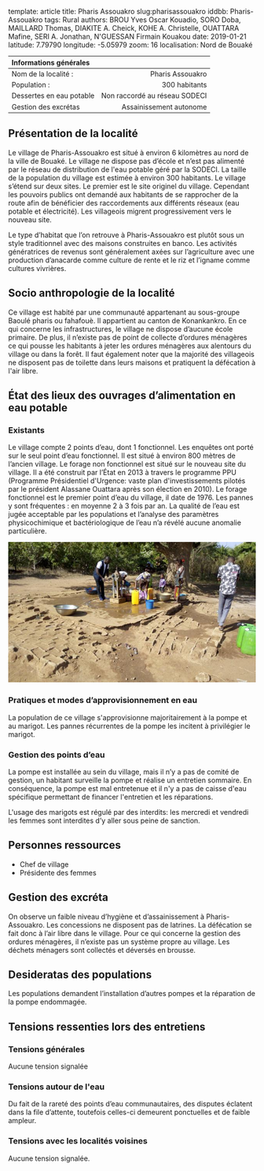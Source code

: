 template: article
title: Pharis Assouakro
slug:pharisassouakro
iddbb: Pharis-Assouakro
tags: Rural
authors: BROU Yves Oscar Kouadio, SORO Doba, MAILLARD Thomas, DIAKITE A. Cheick, KOHE A. Christelle, OUATTARA Mafine, SERI A. Jonathan, N'GUESSAN Firmain Kouakou
date: 2019-01-21
latitude:  7.79790 
longitude: -5.05979 
zoom: 16
localisation: Nord de Bouaké


|Informations générales||
|:--|--:|
| Nom de la localité : | Pharis Assouakro | 
| Population : | 300 habitants | 
| Dessertes en eau potable | Non raccordé au réseau SODECI | 
| Gestion des excrétas | Assainissement autonome | 

## Présentation de la localité
Le village de Pharis-Assouakro est situé à environ 6 kilomètres au nord de la ville de Bouaké. Le village ne dispose pas d’école et n’est pas alimenté par le réseau de distribution de l'eau potable géré par la SODECI. La taille de la population du village est estimée à environ 300 habitants. Le village s’étend sur deux sites. Le premier est le site originel du village. Cependant les pouvoirs publics ont demandé aux habitants de se rapprocher de la route afin de bénéficier des raccordements aux différents réseaux (eau potable et électricité). Les villageois migrent progressivement vers le nouveau site.


Le type d’habitat que l’on retrouve à Pharis-Assouakro est plutôt sous un style traditionnel avec des maisons construites en banco. Les activités génératrices de revenus sont généralement axées sur l’agriculture avec une production d’anacarde comme culture de rente et le riz et l’igname comme cultures vivrières.

## Socio anthropologie de la localité 

Ce village est habité par une communauté appartenant au sous-groupe Baoulé pharis ou fahafouè. Il appartient au canton de Konankankro. En ce qui concerne les infrastructures, le village ne dispose d’aucune école primaire. De plus, il n’existe pas de point de collecte d’ordures ménagères ce qui pousse les habitants à jeter les ordures ménagères aux alentours du village ou dans la forêt. Il faut également noter que la majorité des villageois ne disposent pas de toilette dans leurs maisons et pratiquent la défécation à l'air libre.

## État des lieux des ouvrages d’alimentation en eau potable

### Existants
Le village compte 2 points d’eau, dont 1 fonctionnel. Les enquêtes ont porté sur le seul point d’eau fonctionnel. Il est situé à environ 800 mètres de l’ancien village. Le forage non fonctionnel est situé sur le nouveau site du village. Il a été construit par l’État en 2013 à travers le programme PPU (Programme Présidentiel d'Urgence: vaste plan d'investissements pilotés par le président Alassane Ouattara après son élection en 2010). 
Le forage fonctionnel est le premier point d’eau du village, il date de 1976. Les pannes y sont fréquentes : en moyenne 2 à 3 fois par an. La qualité de l’eau est jugée acceptable par les populations et l’analyse des paramètres physicochimique et bactériologique de l’eau n’a révélé aucune anomalie particulière. 


![PMH](images/Assouakro.jpg "PMH")

### Pratiques et modes d’approvisionnement en eau

La population de ce village s'approvisionne majoritairement à la pompe et au marigot. Les pannes récurrentes de la pompe les incitent à privilégier le marigot.



### Gestion des points d’eau

 La pompe est installée au sein du village, mais il n’y a pas de comité de gestion, un habitant surveille la pompe et réalise un entretien sommaire. En conséquence, la pompe est mal entretenue et il n'y a pas de caisse d'eau spécifique permettant de financer l'entretien et les réparations.


 L'usage des marigots est régulé par des interdits: les mercredi et vendredi les femmes sont interdites d’y aller sous peine de sanction.


## Personnes ressources


* Chef de village
* Présidente des femmes

## Gestion des excréta
On observe un faible niveau d’hygiène et d’assainissement à Pharis-Assouakro. Les concessions ne disposent pas de latrines. La défécation se fait donc à l’air libre dans le village. Pour ce qui concerne la gestion des ordures ménagères, il n’existe pas un système propre au village. Les déchets ménagers sont collectés et déversés en brousse. 

## Desideratas des populations
Les populations demandent l’installation d’autres pompes et la réparation de la pompe endommagée. 

## Tensions ressenties lors des entretiens

### Tensions générales
Aucune tension signalée

### Tensions autour de l'eau
Du fait de la rareté des points d’eau communautaires, des disputes éclatent dans la file d’attente, toutefois celles-ci demeurent ponctuelles et de faible ampleur.

### Tensions avec les localités voisines
Aucune tension signalée.
